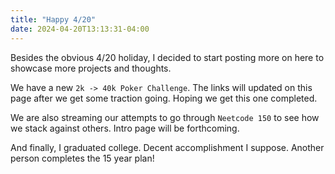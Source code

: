 ```yaml
---
title: "Happy 4/20"
date: 2024-04-20T13:13:31-04:00
---
```


Besides the obvious 4/20 holiday, I decided to start posting more on here to
showcase more projects and thoughts.

We have a new `2k -> 40k Poker Challenge`. The links will updated on this page after we get some traction going. Hoping we get this one completed.

We are also streaming our attempts to go through `Neetcode 150` to see how we stack against others. Intro page will be forthcoming.

And finally, I graduated college. Decent accomplishment I suppose. Another person completes the 15 year plan!
